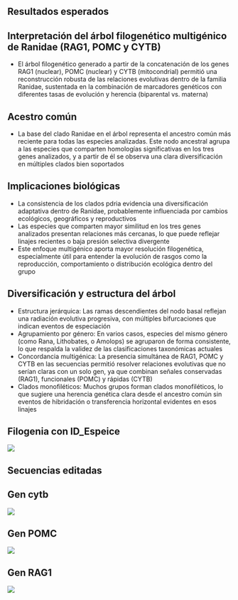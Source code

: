 ## Resultados esperados
## Interpretación del árbol filogenético multigénico de Ranidae (RAG1, POMC y CYTB)
* El árbol filogenético generado a partir de la concatenación de los genes RAG1 (nuclear), POMC (nuclear) y CYTB (mitocondrial) permitió una reconstrucción robusta de las relaciones evolutivas dentro de la familia Ranidae, sustentada en la combinación de marcadores genéticos con diferentes tasas de evolución y herencia (biparental vs. materna)

## Acestro común
* La base del clado Ranidae en el árbol representa el ancestro común más reciente para todas las especies analizadas. Este nodo ancestral agrupa a las especies que comparten homologías significativas en los tres genes analizados, y a partir de él se observa una clara diversificación en múltiples clados bien soportados

## Implicaciones biológicas
* La consistencia de los clados pdria evidencia una diversificación adaptativa dentro de Ranidae, probablemente influenciada por cambios ecológicos, geográficos y reproductivos
* Las especies que comparten mayor similitud en los tres genes analizados presentan relaciones más cercanas, lo que puede reflejar linajes recientes o baja presión selectiva divergente
* Este enfoque multigénico aporta mayor resolución filogenética, especialmente útil para entender la evolución de rasgos como la reproducción, comportamiento o distribución ecológica dentro del grupo

## Diversificación y estructura del árbol
* Estructura jerárquica: Las ramas descendientes del nodo basal reflejan una radiación evolutiva progresiva, con múltiples bifurcaciones que indican eventos de especiación
* Agrupamiento por género: En varios casos, especies del mismo género (como Rana, Lithobates, o Amolops) se agruparon de forma consistente, lo que respalda la validez de las clasificaciones taxonómicas actuales
* Concordancia multigénica: La presencia simultánea de RAG1, POMC y CYTB en las secuencias permitió resolver relaciones evolutivas que no serían claras con un solo gen, ya que combinan señales conservadas (RAG1), funcionales (POMC) y rápidas (CYTB)
* Clados monofiléticos: Muchos grupos forman clados monofiléticos, lo que sugiere una herencia genética clara desde el ancestro común sin eventos de hibridación o transferencia horizontal evidentes en esos linajes

## Filogenia con ID_Espeice
![ ](https://i.ibb.co/1tchWxXT/Astral-Ranidae-tree.jpg)

## Secuencias editadas
## Gen cytb
![ ](https://i.ibb.co/xSFcpQPZ/Captura-de-pantalla-2025-07-15-224704.png)

## Gen POMC
![ ](https://i.ibb.co/k6PXZzpx/Captura-de-pantalla-2025-07-15-224727.png)

## Gen RAG1
![ ](https://i.ibb.co/pYjCJ8f/Captura-de-pantalla-2025-07-15-224923.png)

